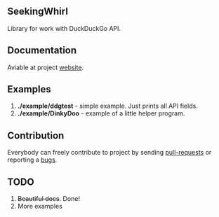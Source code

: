 SeekingWhirl
-----------------
Library for work with DuckDuckGo API. 

## Documentation
Aviable at project [website](http://azbuka-slovensko.github.io/SeekingWhirl/#docs).

## Examples
1. **./example/ddgtest** - simple example. Just prints all API fields.
2. **./example/DinkyDoo** - example of a little helper program.

## Contribution
Everybody can freely contribute to project by sending [pull-requests](https://github.com/Azbuka-slovensko/SeekingWhirl/pulls) or reporting a [bugs](https://github.com/Azbuka-slovensko/SeekingWhirl/issues).

## TODO
1. ~~Beautiful docs~~. Done!
2. More examples
